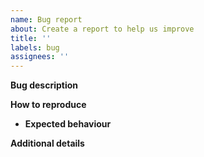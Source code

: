 ```yaml
---
name: Bug report
about: Create a report to help us improve
title: ''
labels: bug
assignees: ''
---
```


**Bug description**

<!--A clear and concise description of what the bug is.-->

**How to reproduce**

<!--Steps to reproduce the behavior:-->

- **Expected behaviour**

<!--A clear and concise description of what you expected to happen.-->

**Additional details**

<!--Please add context, links, reasons, screenshots, etc.-->
